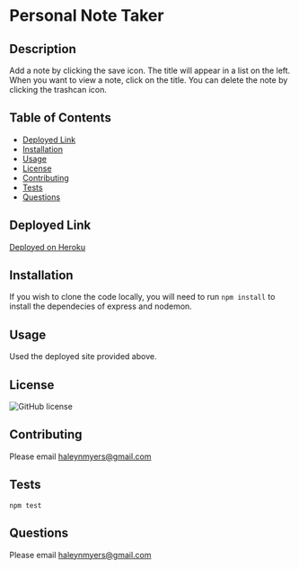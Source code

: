# Personal Note Taker

## Description
Add a note by clicking the save icon. The title will appear in a list on the left. When you want to view a note, click on the title. You can delete the note by clicking the trashcan icon. 

## Table of Contents
* [Deployed Link](#deployed-link)
* [Installation](#installation)
* [Usage](#usage)
* [License](#license)
* [Contributing](#contributing)
* [Tests](#tests)
* [Questions](#questions)

## Deployed Link
[Deployed on Heroku](https://intense-lake-55087.herokuapp.com/)

## Installation
If you wish to clone the code locally, you will need to run
`npm install` to install the dependecies of express and nodemon. 

## Usage
Used the deployed site provided above.

## License
![GitHub license](https://img.shields.io/badge/license-MIT-blue.svg)

## Contributing
Please email [haleynmyers@gmail.com](mailto:haleynmyers@gmail.com)

## Tests
`npm test`

## Questions
Please email [haleynmyers@gmail.com](mailto:haleynmyers@gmail.com)



